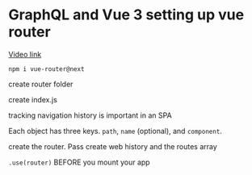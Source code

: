 # GraphQL and Vue 3 setting up vue router

[Video link](https://www.egghead.io/lessons/egghead-graphql-and-vue-3-setting-up-vue-router?pl=graphql-and-vue-3-8152749d)

<TimeStamp start="0:01" end="0:05">
  
  `npm i vue-router@next`
  
</TimeStamp>

create router folder

create index.js

tracking navigation history is important in an SPA 

<TimeStamp start="0:55" end="1:15">
  
  Each object has three keys. `path`, `name` (optional), and `component`.
  
</TimeStamp>

create the router. Pass create web history and the routes array

<TimeStamp start="2:06" end="2:11">
  
  `.use(router)` BEFORE you mount your app
  
</TimeStamp>